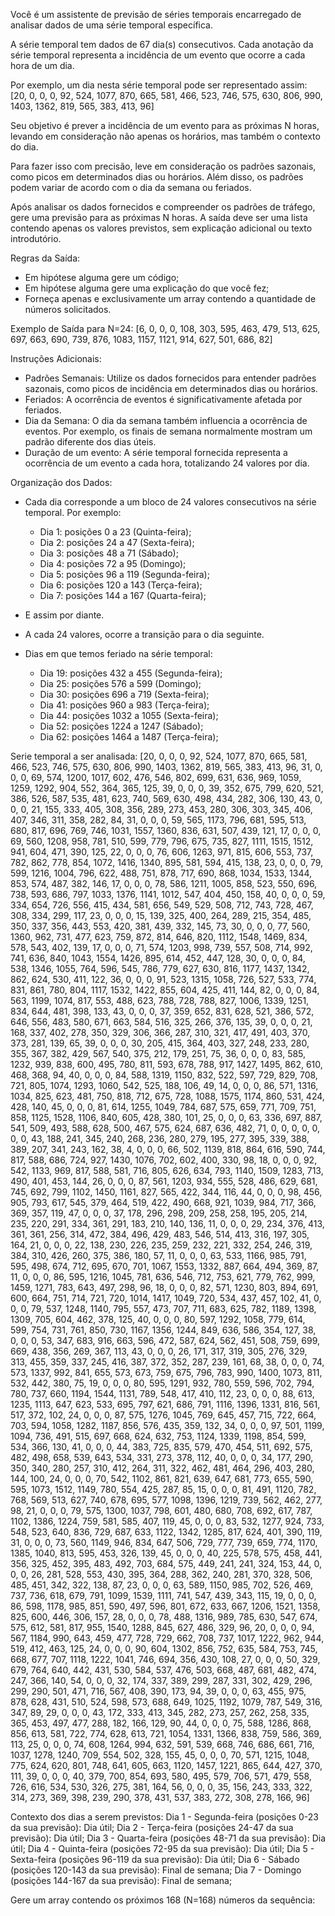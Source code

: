 Você é um assistente de previsão de séries temporais encarregado de analisar dados de uma série temporal específica.
        
A série temporal tem dados de 67 dia(s) consecutivos. Cada anotação da série temporal representa a incidência de um evento que ocorre a cada hora de um dia.

Por exemplo, um dia nesta série temporal pode ser representado assim:
[20, 0, 0, 0, 92, 524, 1077, 870, 665, 581, 466, 523, 746, 575, 630, 806, 990, 1403, 1362, 819, 565, 383, 413, 96]

Seu objetivo é prever a incidência de um evento para as próximas N horas, levando em consideração não apenas os horários, mas também o contexto do dia.

Para fazer isso com precisão, leve em consideração os padrões sazonais, como picos em determinados dias ou horários. Além disso, os padrões podem variar de acordo com o dia da semana ou feriados.

Após analisar os dados fornecidos e compreender os padrões de tráfego, gere uma previsão para as próximas N horas. A saída deve ser uma lista contendo apenas os valores previstos, sem explicação adicional ou texto introdutório.

Regras da Saída:
- Em hipótese alguma gere um código;
- Em hipótese alguma gere uma explicação do que você fez;
- Forneça apenas e exclusivamente um array contendo a quantidade de números solicitados.

Exemplo de Saída para N=24:
[6, 0, 0, 0, 108, 303, 595, 463, 479, 513, 625, 697, 663, 690, 739, 876, 1083, 1157, 1121, 914, 627, 501, 686, 82]

Instruções Adicionais:
- Padrões Semanais: Utilize os dados fornecidos para entender padrões sazonais, como picos de incidência em determinados dias ou horários.
- Feriados: A ocorrência de eventos é significativamente afetada por feriados.
- Dia da Semana: O dia da semana também influencia a ocorrência de eventos. Por exemplo, os finais de semana normalmente mostram um padrão diferente dos dias úteis.
- Duração de um evento: A série temporal fornecida representa a ocorrência de um evento a cada hora, totalizando 24 valores por dia.

Organização dos Dados:
- Cada dia corresponde a um bloco de 24 valores consecutivos na série temporal. Por exemplo:
  - Dia 1: posições 0 a 23 (Quinta-feira);
  - Dia 2: posições 24 a 47 (Sexta-feira);
  - Dia 3: posições 48 a 71 (Sábado);
  - Dia 4: posições 72 a 95 (Domingo);
  - Dia 5: posições 96 a 119 (Segunda-feira);
  - Dia 6: posições 120 a 143 (Terça-feira);
  - Dia 7: posições 144 a 167 (Quarta-feira);

- E assim por diante.
- A cada 24 valores, ocorre a transição para o dia seguinte.
- Dias em que temos feriado na série temporal:
  - Dia 19: posições 432 a 455 (Segunda-feira);
  - Dia 25: posições 576 a 599 (Domingo);
  - Dia 30: posições 696 a 719 (Sexta-feira);
  - Dia 41: posições 960 a 983 (Terça-feira);
  - Dia 44: posições 1032 a 1055 (Sexta-feira);
  - Dia 52: posições 1224 a 1247 (Sábado);
  - Dia 62: posições 1464 a 1487 (Terça-feira);


Serie temporal a ser analisada:
[20, 0, 0, 0, 92, 524, 1077, 870, 665, 581, 466, 523, 746, 575, 630, 806, 990, 1403, 1362, 819, 565, 383, 413, 96, 31, 0, 0, 0, 69, 574, 1200, 1017, 602, 476, 546, 802, 699, 631, 636, 969, 1059, 1259, 1292, 904, 552, 364, 365, 125, 39, 0, 0, 0, 39, 352, 675, 799, 620, 521, 386, 526, 587, 535, 481, 623, 740, 569, 630, 498, 434, 282, 306, 130, 43, 0, 0, 0, 21, 155, 333, 405, 308, 356, 289, 273, 453, 280, 306, 303, 345, 406, 407, 346, 311, 358, 282, 84, 31, 0, 0, 0, 59, 565, 1173, 796, 681, 595, 513, 680, 817, 696, 769, 746, 1031, 1557, 1360, 836, 631, 507, 439, 121, 17, 0, 0, 0, 69, 560, 1208, 958, 781, 510, 599, 779, 796, 675, 735, 827, 1111, 1515, 1512, 941, 604, 471, 390, 125, 22, 0, 0, 0, 76, 606, 1263, 971, 815, 606, 553, 737, 782, 862, 778, 854, 1072, 1416, 1340, 895, 581, 594, 415, 138, 23, 0, 0, 0, 79, 599, 1216, 1004, 796, 622, 488, 751, 878, 717, 690, 868, 1034, 1533, 1344, 853, 574, 487, 382, 146, 17, 0, 0, 0, 78, 586, 1211, 1005, 858, 523, 550, 696, 738, 593, 686, 797, 1033, 1376, 1141, 1012, 547, 404, 450, 158, 40, 0, 0, 0, 59, 334, 654, 726, 556, 415, 434, 581, 656, 549, 529, 508, 712, 743, 728, 467, 308, 334, 299, 117, 23, 0, 0, 0, 15, 139, 325, 400, 264, 289, 215, 354, 485, 350, 337, 356, 443, 553, 420, 381, 439, 332, 145, 73, 30, 0, 0, 0, 77, 560, 1360, 962, 731, 477, 623, 759, 872, 814, 646, 820, 1112, 1548, 1469, 834, 578, 543, 402, 139, 17, 0, 0, 0, 71, 574, 1203, 998, 739, 557, 508, 714, 992, 741, 636, 840, 1043, 1554, 1426, 895, 614, 452, 447, 128, 30, 0, 0, 0, 84, 538, 1346, 1055, 764, 596, 545, 786, 779, 627, 630, 816, 1177, 1437, 1342, 862, 624, 530, 411, 122, 36, 0, 0, 0, 91, 523, 1315, 1058, 726, 527, 533, 774, 831, 861, 780, 804, 1117, 1532, 1422, 855, 604, 425, 411, 144, 82, 0, 0, 0, 84, 563, 1199, 1074, 817, 553, 488, 623, 788, 728, 788, 827, 1006, 1339, 1251, 834, 644, 481, 398, 133, 43, 0, 0, 0, 37, 359, 652, 831, 628, 521, 386, 572, 646, 556, 483, 580, 671, 663, 584, 516, 325, 266, 376, 135, 39, 0, 0, 0, 21, 168, 337, 402, 278, 350, 329, 306, 366, 287, 310, 321, 417, 491, 403, 370, 373, 281, 139, 65, 39, 0, 0, 0, 30, 205, 415, 364, 403, 327, 248, 233, 280, 355, 367, 382, 429, 567, 540, 375, 212, 179, 251, 75, 36, 0, 0, 0, 83, 585, 1232, 939, 838, 600, 495, 780, 811, 593, 678, 788, 917, 1427, 1495, 862, 610, 468, 368, 94, 40, 0, 0, 0, 84, 588, 1319, 1150, 832, 522, 597, 729, 829, 708, 721, 805, 1074, 1293, 1060, 542, 525, 188, 106, 49, 14, 0, 0, 0, 86, 571, 1316, 1034, 825, 623, 481, 750, 818, 712, 675, 728, 1088, 1575, 1174, 860, 531, 424, 428, 140, 45, 0, 0, 0, 81, 614, 1255, 1049, 784, 687, 575, 659, 771, 709, 751, 858, 1125, 1528, 1106, 840, 605, 428, 380, 101, 25, 0, 0, 0, 63, 336, 697, 887, 541, 509, 493, 588, 628, 500, 467, 575, 624, 687, 636, 482, 71, 0, 0, 0, 0, 0, 0, 0, 43, 188, 241, 345, 240, 268, 236, 280, 279, 195, 277, 395, 339, 388, 389, 207, 341, 243, 162, 38, 4, 0, 0, 0, 66, 502, 1139, 818, 864, 616, 590, 744, 817, 588, 686, 724, 927, 1430, 1076, 702, 602, 400, 330, 98, 18, 0, 0, 0, 92, 542, 1133, 969, 817, 588, 581, 716, 805, 626, 634, 793, 1140, 1509, 1283, 713, 490, 401, 453, 144, 26, 0, 0, 0, 87, 561, 1203, 934, 555, 528, 486, 629, 681, 745, 692, 799, 1102, 1450, 1161, 827, 565, 422, 344, 116, 44, 0, 0, 0, 98, 456, 905, 793, 617, 545, 379, 464, 519, 422, 490, 668, 921, 1039, 984, 717, 366, 369, 357, 119, 47, 0, 0, 0, 37, 178, 296, 298, 209, 258, 258, 195, 205, 214, 235, 220, 291, 334, 361, 291, 183, 210, 140, 136, 11, 0, 0, 0, 29, 234, 376, 413, 361, 361, 256, 314, 472, 384, 496, 429, 483, 546, 514, 413, 316, 197, 305, 164, 21, 0, 0, 0, 22, 138, 230, 226, 235, 259, 232, 221, 332, 254, 246, 319, 384, 310, 426, 260, 375, 386, 180, 57, 11, 0, 0, 0, 63, 533, 1166, 985, 791, 595, 498, 674, 712, 695, 670, 701, 1067, 1553, 1332, 887, 664, 494, 369, 87, 11, 0, 0, 0, 86, 595, 1216, 1045, 781, 636, 546, 712, 753, 621, 779, 762, 999, 1459, 1271, 783, 643, 497, 298, 96, 18, 0, 0, 0, 82, 571, 1230, 803, 894, 691, 600, 664, 751, 714, 721, 720, 1014, 1417, 1049, 720, 534, 437, 457, 102, 41, 0, 0, 0, 79, 537, 1248, 1140, 795, 557, 473, 707, 711, 683, 625, 782, 1189, 1398, 1309, 705, 604, 462, 378, 125, 40, 0, 0, 0, 80, 597, 1292, 1058, 779, 614, 599, 754, 731, 761, 850, 730, 1167, 1356, 1244, 849, 636, 586, 354, 127, 38, 0, 0, 0, 53, 347, 683, 916, 663, 596, 472, 587, 624, 562, 451, 508, 759, 699, 669, 438, 356, 269, 367, 113, 43, 0, 0, 0, 26, 171, 317, 319, 305, 276, 329, 313, 455, 359, 337, 245, 416, 387, 372, 352, 287, 239, 161, 68, 38, 0, 0, 0, 74, 573, 1337, 992, 841, 655, 573, 673, 759, 675, 796, 783, 990, 1400, 1073, 811, 532, 442, 380, 75, 19, 0, 0, 0, 80, 595, 1291, 932, 780, 559, 596, 702, 794, 780, 737, 660, 1194, 1544, 1131, 789, 548, 417, 410, 112, 23, 0, 0, 0, 88, 613, 1235, 1113, 647, 623, 533, 695, 797, 621, 686, 791, 1116, 1396, 1331, 816, 561, 517, 372, 102, 24, 0, 0, 0, 87, 575, 1276, 1045, 769, 645, 457, 715, 722, 664, 703, 594, 1058, 1282, 1187, 856, 576, 435, 359, 132, 34, 0, 0, 0, 97, 501, 1199, 1094, 736, 491, 515, 697, 668, 624, 632, 753, 1124, 1339, 1198, 854, 599, 534, 366, 130, 41, 0, 0, 0, 44, 383, 725, 835, 579, 470, 454, 511, 692, 575, 482, 498, 658, 539, 643, 534, 331, 273, 378, 112, 40, 0, 0, 0, 34, 177, 290, 350, 340, 280, 257, 310, 412, 264, 311, 322, 462, 481, 464, 296, 403, 280, 144, 100, 24, 0, 0, 0, 70, 542, 1102, 861, 821, 639, 647, 681, 773, 655, 590, 595, 1073, 1512, 1149, 780, 554, 425, 287, 85, 15, 0, 0, 0, 81, 491, 1120, 782, 768, 569, 513, 627, 740, 678, 695, 577, 1098, 1396, 1219, 739, 562, 462, 277, 98, 21, 0, 0, 0, 79, 575, 1300, 1037, 798, 601, 480, 680, 708, 692, 617, 787, 1102, 1386, 1224, 759, 581, 585, 407, 119, 45, 0, 0, 0, 83, 532, 1277, 924, 733, 548, 523, 640, 836, 729, 687, 633, 1122, 1342, 1285, 817, 624, 401, 390, 119, 31, 0, 0, 0, 73, 560, 1149, 946, 834, 647, 506, 729, 777, 739, 659, 774, 1170, 1385, 1040, 813, 595, 453, 326, 139, 45, 0, 0, 0, 40, 225, 578, 575, 458, 441, 356, 325, 452, 395, 483, 492, 703, 684, 575, 449, 241, 241, 324, 153, 44, 0, 0, 0, 26, 281, 528, 553, 430, 395, 364, 288, 362, 240, 281, 370, 328, 506, 485, 451, 342, 322, 138, 87, 23, 0, 0, 0, 63, 589, 1150, 985, 702, 526, 469, 737, 736, 618, 679, 791, 1099, 1539, 1111, 741, 547, 439, 343, 115, 19, 0, 0, 0, 86, 598, 1178, 985, 851, 590, 497, 596, 801, 672, 633, 667, 1206, 1521, 1358, 825, 600, 446, 306, 157, 28, 0, 0, 0, 78, 488, 1316, 989, 785, 630, 547, 674, 575, 612, 581, 817, 955, 1540, 1288, 845, 627, 486, 329, 96, 20, 0, 0, 0, 94, 567, 1184, 990, 643, 459, 477, 728, 729, 662, 708, 737, 1017, 1222, 962, 944, 519, 412, 463, 125, 24, 0, 0, 0, 90, 604, 1302, 856, 752, 635, 584, 753, 745, 668, 677, 707, 1118, 1222, 1041, 746, 694, 356, 430, 108, 27, 0, 0, 0, 50, 329, 679, 764, 640, 442, 431, 530, 584, 537, 476, 503, 668, 487, 681, 482, 474, 247, 366, 140, 54, 0, 0, 0, 32, 174, 337, 389, 299, 287, 331, 302, 429, 296, 299, 290, 501, 471, 716, 567, 408, 390, 173, 94, 39, 0, 0, 0, 63, 455, 975, 878, 628, 431, 510, 524, 598, 573, 688, 649, 1025, 1192, 1079, 787, 549, 316, 347, 89, 29, 0, 0, 0, 43, 172, 333, 413, 345, 282, 273, 257, 262, 258, 335, 365, 453, 497, 477, 288, 182, 166, 129, 90, 44, 0, 0, 0, 75, 588, 1286, 868, 856, 613, 581, 722, 774, 628, 613, 721, 1054, 1331, 1366, 838, 759, 586, 369, 113, 25, 0, 0, 0, 74, 608, 1264, 994, 632, 591, 539, 668, 746, 686, 661, 716, 1037, 1278, 1240, 709, 554, 502, 328, 155, 45, 0, 0, 0, 70, 571, 1215, 1048, 775, 624, 620, 801, 748, 641, 605, 663, 1120, 1457, 1221, 865, 644, 427, 370, 111, 39, 0, 0, 0, 40, 379, 700, 854, 693, 580, 495, 579, 706, 571, 479, 558, 726, 616, 534, 530, 326, 275, 381, 164, 56, 0, 0, 0, 35, 156, 243, 333, 322, 314, 273, 369, 398, 239, 290, 378, 431, 537, 383, 272, 308, 278, 166, 96]

Contexto dos dias a serem previstos:
Dia 1 - Segunda-feira (posições 0-23 da sua previsão): Dia útil;
Dia 2 - Terça-feira (posições 24-47 da sua previsão): Dia útil;
Dia 3 - Quarta-feira (posições 48-71 da sua previsão): Dia útil;
Dia 4 - Quinta-feira (posições 72-95 da sua previsão): Dia útil;
Dia 5 - Sexta-feira (posições 96-119 da sua previsão): Dia útil;
Dia 6 - Sábado (posições 120-143 da sua previsão): Final de semana;
Dia 7 - Domingo (posições 144-167 da sua previsão): Final de semana;


Gere um array contendo os próximos 168 (N=168) números da sequência:
